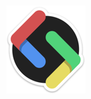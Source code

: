 <p align="center">
  <img src="https://raw.githubusercontent.com/infinitysolutions-commercial/.github/main/assets/logo.png" alt="Infinity Solutions Logo"/>
</p>

